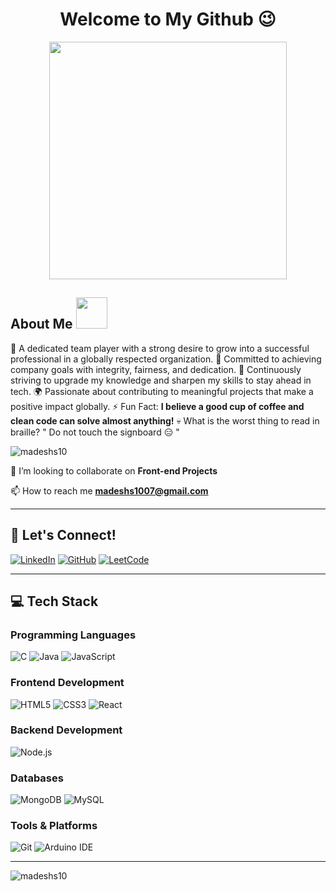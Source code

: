 <h1 align="center">Welcome to My Github 😉</h1>

<p  align="center"><img height="380" src = "https://github.com/madeshs10/Madesh_S/blob/main/git2.gif"></p>

## About Me <img src="https://media.giphy.com/media/mGcNjsfWAjY5AEZNw6/giphy.gif" width="50">

🤝 A dedicated team player with a strong desire to grow into a successful professional in a globally respected organization.
🎯 Committed to achieving company goals with integrity, fairness, and dedication.
🚀 Continuously striving to upgrade my knowledge and sharpen my skills to stay ahead in tech.
🌍 Passionate about contributing to meaningful projects that make a positive impact globally.
⚡ Fun Fact: **I believe a good cup of coffee and clean code can solve almost anything!**
💀 What is the worst thing to read in braille? " Do not touch the signboard 😑 "

<p align="left"> <img src="https://komarev.com/ghpvc/?username=madeshs10&label=Profile%20views&color=0e75b6&style=flat" alt="madeshs10" /> </p>

👯 I’m looking to collaborate on **Front-end Projects**

📫 How to reach me **madeshs1007@gmail.com**

---

## 🤝 Let's Connect!

[![LinkedIn](https://img.shields.io/badge/LinkedIn-0077B5?style=for-the-badge&logo=linkedin&logoColor=white)](https://www.linkedin.com/in/s-madesh/)
[![GitHub](https://img.shields.io/badge/GitHub-100000?style=for-the-badge&logo=github&logoColor=white)](https://github.com/madeshs10/Madesh_S)
[![LeetCode](https://img.shields.io/badge/LeetCode-FFA116?style=for-the-badge&logo=leetcode&logoColor=black)](https://leetcode.com/u/Madesh_10/)

---

## 💻 Tech Stack

<div align="left">

### Programming Languages

![C](https://img.shields.io/badge/C-%2300599C.svg?style=for-the-badge&logo=c&logoColor=white)
![Java](https://img.shields.io/badge/Java-%23ED8B00.svg?style=for-the-badge&logo=openjdk&logoColor=white)
![JavaScript](https://img.shields.io/badge/JavaScript-%23323330.svg?style=for-the-badge&logo=javascript&logoColor=%23F7DF1E)

### Frontend Development

![HTML5](https://img.shields.io/badge/HTML5-%23E34F26.svg?style=for-the-badge&logo=html5&logoColor=white)
![CSS3](https://img.shields.io/badge/CSS3-%231572B6.svg?style=for-the-badge&logo=css3&logoColor=white)
![React](https://img.shields.io/badge/React-%2320232A.svg?style=for-the-badge&logo=react&logoColor=%2361DAFB)

### Backend Development

![Node.js](https://img.shields.io/badge/Node.js-%23339933.svg?style=for-the-badge&logo=node.js&logoColor=white)

### Databases

![MongoDB](https://img.shields.io/badge/MongoDB-%234ea94b.svg?style=for-the-badge&logo=mongodb&logoColor=white)
![MySQL](https://img.shields.io/badge/MySQL-%2300f.svg?style=for-the-badge&logo=mysql&logoColor=white)

### Tools & Platforms

![Git](https://img.shields.io/badge/Git-%23F05033.svg?style=for-the-badge&logo=git&logoColor=white)
![Arduino IDE](https://img.shields.io/badge/Arduino-00979D?style=for-the-badge&logo=arduino&logoColor=white)

</div>

---

<p><img align="center" src="https://github-readme-stats.vercel.app/api/top-langs?username=madeshs10&show_icons=true&locale=en&layout=compact" alt="madeshs10" /></p>


